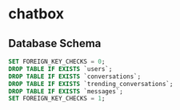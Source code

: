 # chatbox


## Database Schema

```sql
SET FOREIGN_KEY_CHECKS = 0;
DROP TABLE IF EXISTS `users`;
DROP TABLE IF EXISTS `conversations`;
DROP TABLE IF EXISTS `trending_conversations`;
DROP TABLE IF EXISTS `messages`;
SET FOREIGN_KEY_CHECKS = 1;
